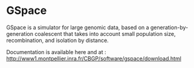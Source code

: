 # GSpace
GSpace is a simulator for large genomic data, based on a generation-by-generation coalescent that takes into account small population size, recombination, and isolation by distance.

Documentation is available here and at : http://www1.montpellier.inra.fr/CBGP/software/gspace/download.html
